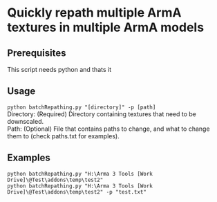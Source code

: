 # Quickly repath multiple ArmA textures in multiple ArmA models
## Prerequisites
This script needs python and thats it  
## Usage
```python batchRepathing.py "[directory]" -p [path]```  
Directory: (Required) Directory containing textures that need to be downscaled.  
Path: (Optional) File that contains paths to change, and what to change them to (check paths.txt for examples).  
## Examples
```python batchRepathing.py "H:\Arma 3 Tools [Work Drive]\@Test\addons\temp\test2"```  
```python batchRepathing.py "H:\Arma 3 Tools [Work Drive]\@Test\addons\temp\test2" -p "test.txt"```  